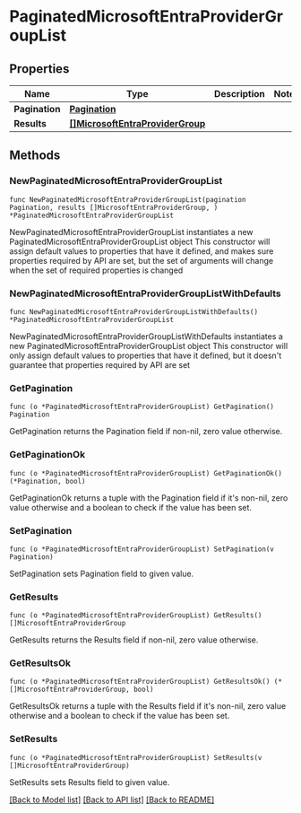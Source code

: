 # PaginatedMicrosoftEntraProviderGroupList

## Properties

Name | Type | Description | Notes
------------ | ------------- | ------------- | -------------
**Pagination** | [**Pagination**](Pagination.md) |  | 
**Results** | [**[]MicrosoftEntraProviderGroup**](MicrosoftEntraProviderGroup.md) |  | 

## Methods

### NewPaginatedMicrosoftEntraProviderGroupList

`func NewPaginatedMicrosoftEntraProviderGroupList(pagination Pagination, results []MicrosoftEntraProviderGroup, ) *PaginatedMicrosoftEntraProviderGroupList`

NewPaginatedMicrosoftEntraProviderGroupList instantiates a new PaginatedMicrosoftEntraProviderGroupList object
This constructor will assign default values to properties that have it defined,
and makes sure properties required by API are set, but the set of arguments
will change when the set of required properties is changed

### NewPaginatedMicrosoftEntraProviderGroupListWithDefaults

`func NewPaginatedMicrosoftEntraProviderGroupListWithDefaults() *PaginatedMicrosoftEntraProviderGroupList`

NewPaginatedMicrosoftEntraProviderGroupListWithDefaults instantiates a new PaginatedMicrosoftEntraProviderGroupList object
This constructor will only assign default values to properties that have it defined,
but it doesn't guarantee that properties required by API are set

### GetPagination

`func (o *PaginatedMicrosoftEntraProviderGroupList) GetPagination() Pagination`

GetPagination returns the Pagination field if non-nil, zero value otherwise.

### GetPaginationOk

`func (o *PaginatedMicrosoftEntraProviderGroupList) GetPaginationOk() (*Pagination, bool)`

GetPaginationOk returns a tuple with the Pagination field if it's non-nil, zero value otherwise
and a boolean to check if the value has been set.

### SetPagination

`func (o *PaginatedMicrosoftEntraProviderGroupList) SetPagination(v Pagination)`

SetPagination sets Pagination field to given value.


### GetResults

`func (o *PaginatedMicrosoftEntraProviderGroupList) GetResults() []MicrosoftEntraProviderGroup`

GetResults returns the Results field if non-nil, zero value otherwise.

### GetResultsOk

`func (o *PaginatedMicrosoftEntraProviderGroupList) GetResultsOk() (*[]MicrosoftEntraProviderGroup, bool)`

GetResultsOk returns a tuple with the Results field if it's non-nil, zero value otherwise
and a boolean to check if the value has been set.

### SetResults

`func (o *PaginatedMicrosoftEntraProviderGroupList) SetResults(v []MicrosoftEntraProviderGroup)`

SetResults sets Results field to given value.



[[Back to Model list]](../README.md#documentation-for-models) [[Back to API list]](../README.md#documentation-for-api-endpoints) [[Back to README]](../README.md)


